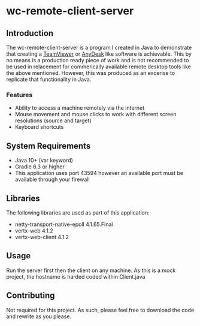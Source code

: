 # wc-remote-client-server

## Introduction
The wc-remote-client-server is a program I created in Java to demonstrate that creating a [TeamViewer](https://www.teamviewer.com/) or [AnyDesk](https://anydesk.com/) like software is achievable. This by no means is a production ready piece of work and is not recommended to be used in relacement for commerically available remote desktop tools like the above mentioned. However, this was produced as an excerise to replicate that functionality in Java.

### Features
* Ability to access a machine remotely via the internet
* Mouse movement and mouse clicks to work with different screen resolutions (source and target)
* Keyboard shortcuts

## System Requirements
* Java 10+ (var keyword)
* Gradle 6.3 or higher
* This application uses port 43594 however an available port must be available through your firewall

## Libraries
The following libraries are used as part of this application:

* netty-transport-native-epoll 4.1.65.Final
* vertx-web 4.1.2
* vertx-web-client 4.1.2

## Usage
Run the server first then the client on any machine. As this is a mock project, the hostname is harded coded within Client.java

## Contributing
Not required for this project. As such, please feel free to download the code and rewrite as you please. 
